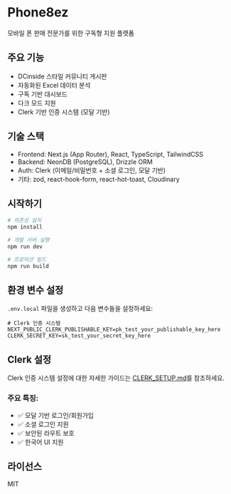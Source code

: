 # Phone8ez

모바일 폰 판매 전문가를 위한 구독형 지원 플랫폼

## 주요 기능

- DCinside 스타일 커뮤니티 게시판
- 자동화된 Excel 데이터 분석
- 구독 기반 대시보드
- 다크 모드 지원
- Clerk 기반 인증 시스템 (모달 기반)

## 기술 스택

- Frontend: Next.js (App Router), React, TypeScript, TailwindCSS
- Backend: NeonDB (PostgreSQL), Drizzle ORM
- Auth: Clerk (이메일/비밀번호 + 소셜 로그인, 모달 기반)
- 기타: zod, react-hook-form, react-hot-toast, Cloudinary

## 시작하기

```bash
# 의존성 설치
npm install

# 개발 서버 실행
npm run dev

# 프로덕션 빌드
npm run build
```

## 환경 변수 설정

`.env.local` 파일을 생성하고 다음 변수들을 설정하세요:

```env
# Clerk 인증 시스템
NEXT_PUBLIC_CLERK_PUBLISHABLE_KEY=pk_test_your_publishable_key_here
CLERK_SECRET_KEY=sk_test_your_secret_key_here
```

## Clerk 설정

Clerk 인증 시스템 설정에 대한 자세한 가이드는 [CLERK_SETUP.md](./CLERK_SETUP.md)를 참조하세요.

### 주요 특징:
- ✅ 모달 기반 로그인/회원가입
- ✅ 소셜 로그인 지원
- ✅ 보안된 라우트 보호
- ✅ 한국어 UI 지원

## 라이선스

MIT
